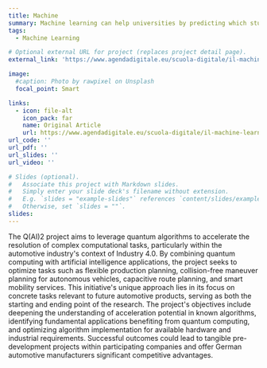 ```yaml
---
title: Machine
summary: Machine learning can help universities by predicting which students are at risk of dropping out, allowing institutions to take proactive measures to address this issue, which has serious economic and social consequences in Italy.
tags:
  - Machine Learning

# Optional external URL for project (replaces project detail page).
external_link: 'https://www.agendadigitale.eu/scuola-digitale/il-machine-learning-contro-labbandono-universitario-ecco-come-funziona/'

image:
  #caption: Photo by rawpixel on Unsplash
  focal_point: Smart

links:
  - icon: file-alt
    icon_pack: far
    name: Original Article
    url: https://www.agendadigitale.eu/scuola-digitale/il-machine-learning-contro-labbandono-universitario-ecco-come-funziona/
url_code: ''
url_pdf: ''
url_slides: ''
url_video: ''

# Slides (optional).
#   Associate this project with Markdown slides.
#   Simply enter your slide deck's filename without extension.
#   E.g. `slides = "example-slides"` references `content/slides/example-slides.md`.
#   Otherwise, set `slides = ""`.
slides: 
---
```


The Q(AI)2 project aims to leverage quantum algorithms to accelerate the resolution of complex computational tasks, particularly within the automotive industry's context of Industry 4.0. By combining quantum computing with artificial intelligence applications, the project seeks to optimize tasks such as flexible production planning, collision-free maneuver planning for autonomous vehicles, capacitive route planning, and smart mobility services. This initiative's unique approach lies in its focus on concrete tasks relevant to future automotive products, serving as both the starting and ending point of the research. The project's objectives include deepening the understanding of acceleration potential in known algorithms, identifying fundamental applications benefiting from quantum computing, and optimizing algorithm implementation for available hardware and industrial requirements. Successful outcomes could lead to tangible pre-development projects within participating companies and offer German automotive manufacturers significant competitive advantages.